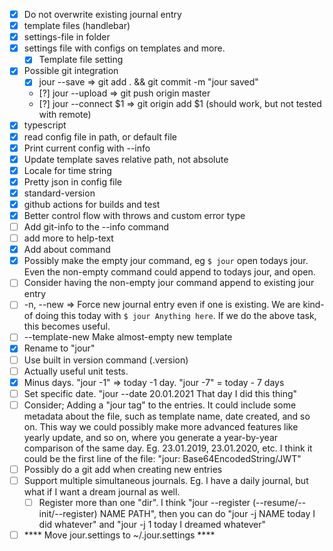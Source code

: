 - [X] Do not overwrite existing journal entry
- [X] template files (handlebar)
- [X] settings-file in folder
- [X] settings file with configs on templates and more.
  - [X] Template file setting
- [X] Possible git integration
  - [x] jour --save => git add . && git commit -m "jour saved"
  - [?] jour --upload => git push origin master
  - [?] jour --connect $1 => git origin add $1 (should work, but not tested with remote)
- [X] typescript
- [X] read config file in path, or default file
- [X] Print current config with --info
- [X] Update template saves relative path, not absolute
- [X] Locale for time string
- [X] Pretty json in config file
- [X] standard-version
- [X] github actions for builds and test
- [X] Better control flow with throws and custom error type
- [ ] Add git-info to the --info command
- [ ] add more to help-text
- [X] Add about command
- [X] Possibly make the empty jour command, eg `$ jour` open todays jour. Even the non-empty command could append to todays jour, and open.
- [ ] Consider having the non-empty jour command append to existing jour entry
- [ ] -n, --new => Force new journal entry even if one is existing. We are kind-of doing this today with `$ jour Anything here`. If we do the above task, this becomes useful.
- [ ] --template-new  Make almost-empty new template
- [X] Rename to "jour"
- [ ] Use built in version command (.version)
- [ ] Actually useful unit tests.
- [X] Minus days. "jour -1" => today -1 day. "jour -7" = today - 7 days
- [ ] Set specific date. "jour --date 20.01.2021 That day I did this thing"
- [ ] Consider; Adding a "jour tag" to the entries. It could include some metadata about the file, such as template name, date created, and so on. This way we could possibly make more advanced features like yearly update, and so on, where you generate a year-by-year comparison of the same day. Eg. 23.01.2019, 23.01.2020, etc. I think it could be the first line of the file: "jour: Base64EncodedString/JWT"
- [ ] Possibly do a git add when creating new entries
- [ ] Support multiple simultaneous journals. Eg. I have a daily journal, but what if I want a dream journal as well.
  - [ ] Register more than one "dir". I think "jour --register (--resume/--init/--register) NAME PATH", then you can do "jour -j NAME today I did whatever" and "jour -j 1 today I dreamed whatever"
- [ ] **** Move jour.settings to ~/.jour.settings ****
